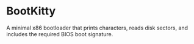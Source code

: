 # BootKitty
A minimal x86 bootloader that prints characters, reads disk sectors, and includes the required BIOS boot signature.
